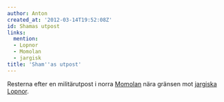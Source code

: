 ```yaml
---
author: Anton
created_at: '2012-03-14T19:52:08Z'
id: Shamas utpost
links:
  mention:
  - Lopnor
  - Momolan
  - jargisk
title: 'Sham''as utpost'
---
```


Resterna efter en militärutpost i norra [Momolan] nära gränsen mot [jargiska][] [Lopnor].

  [Momolan]: Momolan
  [jargiska]: jargisk
  [Lopnor]: Lopnor
